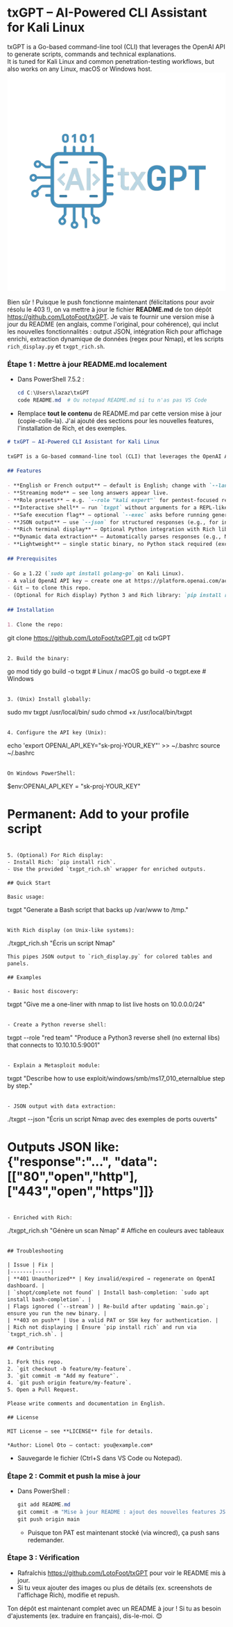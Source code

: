 # txGPT – AI-Powered CLI Assistant for Kali Linux

txGPT is a Go-based command-line tool (CLI) that leverages the OpenAI API to generate scripts, commands and technical explanations.  
It is tuned for Kali Linux and common penetration-testing workflows, but also works on any Linux, macOS or Windows host.
![txGPT demo](images/txGPT.png)


Bien sûr ! Puisque le push fonctionne maintenant (félicitations pour avoir résolu le 403 !), on va mettre à jour le fichier **README.md** de ton dépôt https://github.com/LotoFoot/txGPT. Je vais te fournir une version mise à jour du README (en anglais, comme l'original, pour cohérence), qui inclut les nouvelles fonctionnalités : output JSON, intégration Rich pour affichage enrichi, extraction dynamique de données (regex pour Nmap), et les scripts `rich_display.py` et `txgpt_rich.sh`.

### Étape 1 : Mettre à jour README.md localement
- Dans PowerShell 7.5.2 :
  ```powershell
  cd C:\Users\lazaz\txGPT
  code README.md  # Ou notepad README.md si tu n'as pas VS Code
  ```

- Remplace **tout le contenu** de README.md par cette version mise à jour (copie-colle-la). J'ai ajouté des sections pour les nouvelles features, l'installation de Rich, et des exemples.

```markdown
# txGPT – AI-Powered CLI Assistant for Kali Linux

txGPT is a Go-based command-line tool (CLI) that leverages the OpenAI API to generate scripts, commands, and technical explanations. It is tuned for Kali Linux and common penetration-testing workflows, but also works on any Linux, macOS, or Windows host.

## Features

- **English or French output** – default is English; change with `--lang`.
- **Streaming mode** – see long answers appear live.
- **Role presets** – e.g. `--role "kali expert"` for pentest-focused replies.
- **Interactive shell** – run `txgpt` without arguments for a REPL-like loop.
- **Safe execution flag** – optional `--exec` asks before running generated code.
- **JSON output** – use `--json` for structured responses (e.g., for integration with other tools).
- **Rich terminal display** – Optional Python integration with Rich library for colored, tabulated outputs (via `rich_display.py` and `txgpt_rich.sh`).
- **Dynamic data extraction** – Automatically parses responses (e.g., Nmap ports/states/services) into JSON data arrays.
- **Lightweight** – single static binary, no Python stack required (except for optional Rich features).

## Prerequisites

- Go ≥ 1.22 (`sudo apt install golang-go` on Kali Linux).
- A valid OpenAI API key – create one at https://platform.openai.com/account/api-keys.
- Git – to clone this repo.
- (Optional for Rich display) Python 3 and Rich library: `pip install rich`.

## Installation

1. Clone the repo:
   ```
   git clone https://github.com/LotoFoot/txGPT.git
   cd txGPT
   ```

2. Build the binary:
   ```
   go mod tidy
   go build -o txgpt  # Linux / macOS
   go build -o txgpt.exe  # Windows
   ```

3. (Unix) Install globally:
   ```
   sudo mv txgpt /usr/local/bin/
   sudo chmod +x /usr/local/bin/txgpt
   ```

4. Configure the API key (Unix):
   ```
   echo 'export OPENAI_API_KEY="sk-proj-YOUR_KEY"' >> ~/.bashrc
   source ~/.bashrc
   ```

   On Windows PowerShell:
   ```
   $env:OPENAI_API_KEY = "sk-proj-YOUR_KEY"
   # Permanent: Add to your profile script
   ```

5. (Optional) For Rich display:
   - Install Rich: `pip install rich`.
   - Use the provided `txgpt_rich.sh` wrapper for enriched outputs.

## Quick Start

Basic usage:
```
txgpt "Generate a Bash script that backs up /var/www to /tmp."
```

With Rich display (on Unix-like systems):
```
./txgpt_rich.sh "Écris un script Nmap"
```
This pipes JSON output to `rich_display.py` for colored tables and panels.

## Examples

- Basic host discovery:
  ```
  txgpt "Give me a one-liner with nmap to list live hosts on 10.0.0.0/24"
  ```

- Create a Python reverse shell:
  ```
  txgpt --role "red team" "Produce a Python3 reverse shell (no external libs) that connects to 10.10.10.5:9001"
  ```

- Explain a Metasploit module:
  ```
  txgpt "Describe how to use exploit/windows/smb/ms17_010_eternalblue step by step."
  ```

- JSON output with data extraction:
  ```
  ./txgpt --json "Écris un script Nmap avec des exemples de ports ouverts"
  # Outputs JSON like: {"response":"...", "data":[["80","open","http"],["443","open","https"]]}
  ```

- Enriched with Rich:
  ```
  ./txgpt_rich.sh "Génère un scan Nmap"  # Affiche en couleurs avec tableaux
  ```

## Troubleshooting

| Issue | Fix |
|-------|-----|
| **401 Unauthorized** | Key invalid/expired → regenerate on OpenAI dashboard. |
| `shopt/complete not found` | Install bash-completion: `sudo apt install bash-completion`. |
| Flags ignored (`--stream`) | Re-build after updating `main.go`; ensure you run the new binary. |
| **403 on push** | Use a valid PAT or SSH key for authentication. |
| Rich not displaying | Ensure `pip install rich` and run via `txgpt_rich.sh`. |

## Contributing

1. Fork this repo.
2. `git checkout -b feature/my-feature`.
3. `git commit -m "Add my feature"`.
4. `git push origin feature/my-feature`.
5. Open a Pull Request.

Please write comments and documentation in English.

## License

MIT License – see **LICENSE** file for details.

*Author: Lionel Oto – contact: you@example.com*
```

- Sauvegarde le fichier (Ctrl+S dans VS Code ou Notepad).

### Étape 2 : Commit et push la mise à jour
- Dans PowerShell :
  ```powershell
  git add README.md
  git commit -m "Mise à jour README : ajout des nouvelles features JSON et Rich"
  git push origin main
  ```
  - Puisque ton PAT est maintenant stocké (via wincred), ça push sans redemander.

### Étape 3 : Vérification
- Rafraîchis https://github.com/LotoFoot/txGPT pour voir le README mis à jour.
- Si tu veux ajouter des images ou plus de détails (ex. screenshots de l'affichage Rich), modifie et repush.

Ton dépôt est maintenant complet avec un README à jour ! Si tu as besoin d'ajustements (ex. traduire en français), dis-le-moi. 😊
